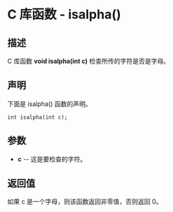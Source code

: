 # C 库函数 - isalpha()

## 描述

C 库函数 **void isalpha(int c)** 检查所传的字符是否是字母。

## 声明

下面是 isalpha() 函数的声明。

```
int isalpha(int c);
```

## 参数

- **c** --  这是要检查的字符。

## 返回值

如果 c 是一个字母，则该函数返回非零值，否则返回 0。